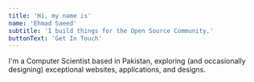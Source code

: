```yaml
---
title: 'Hi, my name is'
name: 'Ehmad Saeed'
subtitle: 'I build things for the Open Source Community.'
buttonText: 'Get In Touch'
---
```


I'm a Computer Scientist based in Pakistan, exploring (and occasionally designing) exceptional websites, applications, and designs.
